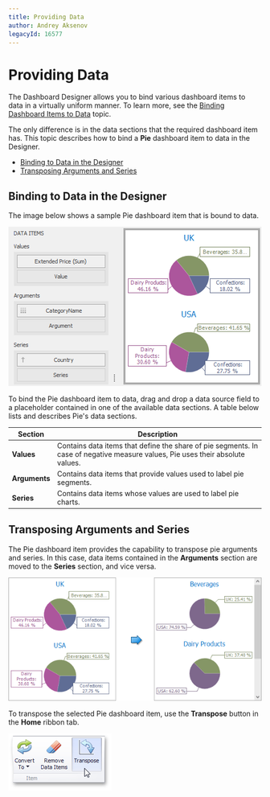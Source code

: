 ```yaml
---
title: Providing Data
author: Andrey Aksenov
legacyId: 16577
---
```

# Providing Data
The Dashboard Designer allows you to bind various dashboard items to data in a virtually uniform manner. To learn more, see the [Binding Dashboard Items to Data](../../binding-dashboard-items-to-data.md) topic.

The only difference is in the data sections that the required dashboard item has. This topic describes how to bind a **Pie** dashboard item to data in the Designer.
* [Binding to Data in the Designer](#bindingdesigner)
* [Transposing Arguments and Series](#transposing)

## <a name="bindingdesigner"/>Binding to Data in the Designer
The image below shows a sample Pie dashboard item that is bound to data.

![PiesProvidingData_Main](../../../../images/img117701.png)

To bind the Pie dashboard item to data, drag and drop a data source field to a placeholder contained in one of the available data sections. A table below lists and describes Pie's data sections.

| Section | Description |
|---|---|
| **Values** | Contains data items that define the share of pie segments. In case of negative measure values, Pie uses their absolute values. |
| **Arguments** | Contains data items that provide values used to label pie segments. |
| **Series** | Contains data items whose values are used to label pie charts. |

## <a name="transposing"/>Transposing Arguments and Series
The Pie dashboard item provides the capability to transpose pie arguments and series. In this case, data items contained in the **Arguments** section are moved to the **Series** section, and vice versa.

![Pies_Transpose](../../../../images/img126584.png)

To transpose the selected Pie dashboard item, use the **Transpose** button in the **Home** ribbon tab.

![TransposeButton_Ribbon](../../../../images/img23683.png)